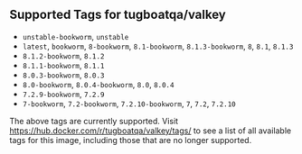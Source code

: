 ## Supported Tags for tugboatqa/valkey

* `unstable-bookworm`, `unstable`
* `latest`, `bookworm`, `8-bookworm`, `8.1-bookworm`, `8.1.3-bookworm`, `8`, `8.1`, `8.1.3`
* `8.1.2-bookworm`, `8.1.2`
* `8.1.1-bookworm`, `8.1.1`
* `8.0.3-bookworm`, `8.0.3`
* `8.0-bookworm`, `8.0.4-bookworm`, `8.0`, `8.0.4`
* `7.2.9-bookworm`, `7.2.9`
* `7-bookworm`, `7.2-bookworm`, `7.2.10-bookworm`, `7`, `7.2`, `7.2.10`

The above tags are currently supported. Visit https://hub.docker.com/r/tugboatqa/valkey/tags/ to see a list of all available tags for this image, including those that are no longer supported.

